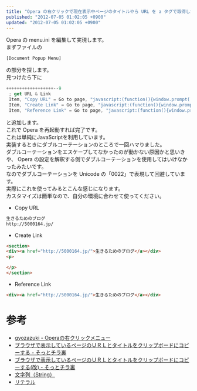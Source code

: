 ```yaml
---
title: "Opera の右クリックで現在表示中ページのタイトルやら URL を a タグで取得したりいい感じにする"
published: "2012-07-05 01:02:05 +0900"
updated: "2012-07-05 01:02:05 +0900"
---
```


Opera の menu.ini を編集して実現します。  
まずファイルの

```
[Document Popup Menu]
```

の部分を探します。  
見つけたら下に

```javascript
++++++++++++++++++--9
 ; get URL & Link
 Item, "Copy URL" = Go to page, "javascript:(function(){window.prompt('', document.title+'\n'+location.href);})();" & Delay, 100 & Cut & Cancel
 Item, "Create Link" = Go to page, "javascript:(function(){window.prompt('', '\n\n<section>\n<div><a href=\u0022'+location.href+'\u0022>'+document.title+'</a></div>\n<p>\n\n</p>\n</section>\n\n');})();" & Delay, 100 & Cut & Cancel
 Item, "Reference Link" = Go to page, "javascript:(function(){window.prompt('', '<div><a href=\u0022'+location.href+'\u0022>'+document.title+'</a></div>\n\n');})();" & Delay, 100 & Cut & Cancel
```

と追加します。  
これで Opera を再起動すれば完了です。  
これは単純にJavaScriptを利用しています。  
実装するときにダブルコーテーションのところで一回ハマりました。  
ダブルコーテーションをエスケープしてなかったのが動かない原因かと思いきや、 Opera の設定を解釈する側でダブルコーテーションを使用してはいけなかったみたいです。  
なのでダブルコーテーションを Unicode の「0022」で表現して回避しています。  
実際にこれを使ってみるとこんな感じになります。  
カスタマイズは簡単なので、自分の環境に合わせて使ってください。

- Copy URL

```html
生きるためのブログ
http://5000164.jp/
```

- Create Link

```html
<section>
<div><a href="http://5000164.jp/">生きるためのブログ</a></div>
<p>

</p>
</section>

```

- Reference Link

```html
<div><a href="http://5000164.jp/">生きるためのブログ</a></div>
```

# 参考

- [gyozazuki - Operaの右クリックメニュー](http://my.opera.com/gyozazuki/blog/2009/10/20/opera)
- [ブラウザで表示しているページのＵＲＬとタイトルをクリップボードにコピーする - そっとチラ裏](http://d.hatena.ne.jp/mame-tanuki+tiraura/20100220/CopyURL)
- [ブラウザで表示しているページのＵＲＬとタイトルをクリップボードにコピーする(改) - そっとチラ裏](http://d.hatena.ne.jp/mame-tanuki+tiraura/20110425/CopyURL2)
- [文字列（String）](http://www.tohoho-web.com/js/string.htm)
- [リテラル](http://wisdom.sakura.ne.jp/programming/cs/cs3.html)
